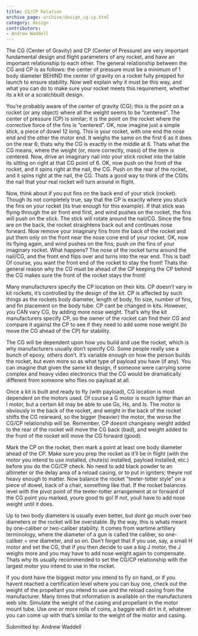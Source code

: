 ```yaml
---
title: CG/CP Relation
archive_page: archive/design_cg-cp.html
category: design
contributors:
- Andrew Waddell
---
```

The CG (Center of Gravity) and CP (Center of Pressure) are very important fundamental design and flight parameters of any rocket, and have an important relationship to each other. The general relationship between the CG and CP is as follows: the center of pressure must be a minimum of 1 body diameter BEHIND the center of gravity on a rocket fully prepped for launch to ensure stability. Now well explain why it must be this way, and what you can do to make sure your rocket meets this requirement, whether its a kit or a scratchbuilt design.

You’re probably aware of the center of gravity (CG); this is the point on a rocket (or any object) where all the weight seems to be “centered”. The center of pressure (CP) is similar; it is the point on the rocket where the corrective force of the fins is “centered”. OK, now imagine just a simple stick, a piece of dowel 12 long. This is your rocket, with one end the nose end and the other the motor end. It weighs the same on the first 6 as it does on the rear 6; thats why the CG is exactly in the middle at 6. Thats what the CG means, where the weight (or, more correctly, mass) of the item is centered. Now, drive an imaginary nail into your stick rocket into the table its sitting on right at that CG point of 6. OK, now push on the front of the rocket, and it spins right at the nail, the CG. Push on the rear of the rocket, and it spins right at the nail, the CG. Thats a good way to think of the CGits the nail that your real rocket will turn around in flight.

Now, think about if you put fins on the back end of your stick (rocket). Though its not completely true, say that the CP is exactly where you stuck the fins on your rocket (its true enough for this example). If that stick was flying through the air front end first, and wind pushes on the rocket, the fins will push on the stick. The stick will rotate around the nail/CG. Since the fins are on the back, the rocket straightens back out and continues nose forward. Now remove your imaginary fins from the back of the rocket and put them only on the front near the nose cone end of your rocket. OK, now its flying again, and wind pushes on the fins; push on the fins of your imaginary rocket. What happens? The nose of the rocket turns around the nail/CG, and the front end flips over and turns into the rear end. This is bad! Of course, you want the front end of the rocket to stay the front! Thats the general reason why the CG must be ahead of the CP keeping the CP behind the CG makes sure the front of the rocket stays the front!

Many manufacturers specify the CP location on their kits. CP doesn’t vary in kit rockets, it’s controlled by the design of the kit. CP is affected by such things as the rockets body diameter, length of body, fin size, number of fins, and fin placement on the body tube. CP cant be changed in kits. However, you CAN vary CG, by adding more nose weight. That’s why the kit manufacturers specify CP, so the owner of the rocket can find their CG and compare it against the CP to see if they need to add some nose weight (to move the CG ahead of the CP) for stability.

The CG will be dependent upon how you build and use the rocket, which is why manufacturers usually don’t specify CG. Some people really use a bunch of epoxy, others don’t. It’s variable enough on how the person builds the rocket, but even more so as what type of payload you have (if any). You can imagine that given the same kit design, if someone were carrying some complex and heavy video electronics that the CG would be dramatically different from someone who flies no payload at all.

Once a kit is built and ready to fly (with payload), CG location is most dependent on the motors used. Of course a G motor is much lighter than an I motor, but a certain kit may be able to use Gs, Hs, and Is. The motor is obviously in the back of the rocket, and weight in the back of the rocket shifts the CG rearward, so the bigger (heavier) the motor, the worse the CG/CP relationship will be. Remember, CP doesnt changeany weight added to the rear of the rocket will move the CG back (bad), and weight added to the front of the rocket will move the CG forward (good).

Mark the CP on the rocket, then mark a point at least one body diameter ahead of the CP. Make sure you prep the rocket as it’ll be in flight (with the motor you intend to use installed, chute(s) installed, payload installed, etc.) before you do the CG/CP check. No need to add black powder to an altimeter or the delay area of a reload casing, or to put in igniters; theyre not heavy enough to matter. Now balance the rocket “teeter-totter style” on a piece of dowel, back of a chair, something like that. If the rocket balances level with the pivot point of the teeter-totter arrangement at or forward of the CG point you marked, youre good to go! If not, youll have to add nose weight until it does.

Up to two body diameters is usually even better, but dont go much over two diameters or the rocket will be overstable. By the way, this is whats meant by one-caliber or two-caliber stability. It comes from wartime artillery terminology, where the diameter of a gun is called the caliber, so one-caliber = one diameter, and so on. Don’t forget that if you use, say, a small H motor and set the CG, that if you then decide to use a big J motor, the J weighs more and you may have to add nose weight again to compensate. Thats why its usually recommended to set the CG/CP relationship with the largest motor you intend to use in the rocket.

If you dont have the biggest motor you intend to fly on hand, or if you havent reached a certification level where you can buy one, check out the weight of the propellant you intend to use and the reload casing from the manufacturer. Many times that information is available on the manufacturers web site. Simulate the weight of the casing and propellant in the motor mount tube. Use one or more rolls of coins, a baggie with dirt in it, whatever you can come up with that’s similar to the weight of the motor and casing.

Submitted by: Andrew Waddell

